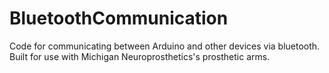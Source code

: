 # BluetoothCommunication
Code for communicating between Arduino and other devices via bluetooth. Built for use with Michigan Neuroprosthetics's prosthetic arms.
